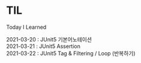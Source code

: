 # TIL
Today I Learned

2021-03-20 : JUnit5 기본어노테이션 <br>
2021-03-21 : JUnit5 Assertion <br>
2021-03-22 : JUnit5 Tag & Filtering / Loop (반복하기) <br>

